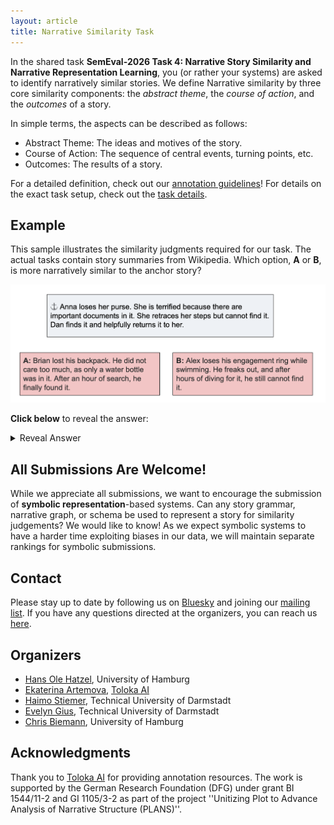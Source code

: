```yaml
---
layout: article
title: Narrative Similarity Task
---
```



In the shared task **SemEval-2026 Task 4: Narrative Story Similarity and Narrative Representation Learning**, you (or rather your systems) are asked to identify narratively similar stories.
We define Narrative similarity by three core similarity components: the *abstract theme*, the *course of action*, and the *outcomes* of a story.

In simple terms, the aspects can be described as follows:
- Abstract Theme: The ideas and motives of the story.
- Course of Action: The sequence of central events, turning points, etc.
- Outcomes: The results of a story.

For a detailed definition, check out our [annotation guidelines](static/narrative-similarity_annotation-guidelines.pdf)! For details on the exact task setup, check out the [task details](/task-details).


## Example
This sample illustrates the similarity judgments required for our task. The actual tasks contain story summaries from Wikipedia.
Which option, **A** or **B**, is more narratively similar to the anchor story?

![Example Task](img/sample.png)

**Click below** to reveal the answer:
<details>
  <summary>Reveal Answer</summary>
  In the above example, story A is considered more similar.
  A, B, and the anchor all tell the story of a lost item that is retrieved. In the case of A, it is found by a third party (as it is in the anchor), while in B it is not found at all.
</details>

## All Submissions Are Welcome!
While we appreciate all submissions, we want to encourage the submission of **symbolic representation**-based systems.
Can any story grammar, narrative graph, or schema be used to represent a story for similarity judgements? We would like to know!
As we expect symbolic systems to have a harder time exploiting biases in our data, we will maintain separate rankings for symbolic submissions.

## Contact
Please stay up to date by following us on [Bluesky](https://bsky.app/profile/narrativesimtask.bsky.social) and joining our [mailing list](https://groups.google.com/g/narrative-similarity-task).
If you have any questions directed at the organizers, you can reach us [here](mailto:narrative-similarity-task-organizers@googlegroups.com).

## Organizers
- [Hans Ole Hatzel](https://www.inf.uni-hamburg.de/en/inst/ab/lt/people/hans-ole-hatzel.html), University of Hamburg
- [Ekaterina Artemova](https://scholar.google.com/citations?user=G0lCb3wAAAAJ), [Toloka AI](https://toloka.ai/)
- [Haimo Stiemer](https://www.linglit.tu-darmstadt.de/institutlinglit/mitarbeitende/stiemer/stiemer.de.jsp), Technical University of Darmstadt
- [Evelyn Gius](https://www.linglit.tu-darmstadt.de/institutlinglit/mitarbeitende/gius/), Technical University of Darmstadt
- [Chris Biemann](https://www.inf.uni-hamburg.de/en/inst/ab/lt/people/chris-biemann.html), University of Hamburg

## Acknowledgments
Thank you to [Toloka AI](https://www.linkedin.com/company/toloka/) for providing annotation resources.
The work is supported by the German Research Foundation (DFG) under grant BI 1544/11-2 and GI 1105/3-2 as part of the project ''Unitizing Plot to Advance Analysis of Narrative Structure (PLANS)''. 
